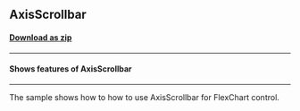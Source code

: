 ## AxisScrollbar
#### [Download as zip](https://downgit.github.io/#/home?url=https://github.com/GrapeCity/ComponentOne-WPF-Samples/tree/master/\NET_4.5.2\C1.WPF.FlexChart\CS\AxisScrollbar)
____
#### Shows features of AxisScrollbar
____
The sample shows how to how to use AxisScrollbar for FlexChart control.
